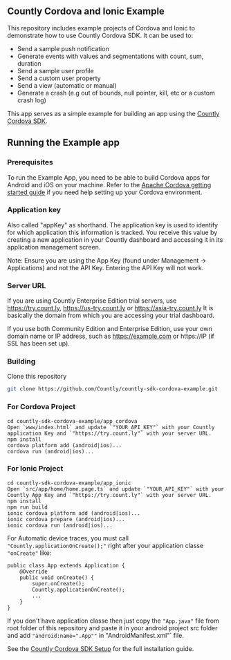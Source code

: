 ## Countly Cordova and Ionic Example

This repository includes example projects of Cordova and Ionic to demonstrate how to use Countly Cordova SDK. It can be used to: 

* Send a sample push notification
* Generate events with values and segmentations with count, sum, duration
* Send a sample user profile
* Send a custom user property
* Send a view (automatic or manual)
* Generate a crash (e.g out of bounds, null pointer, kill, etc or a custom crash log)


This app serves as a simple example for building an app using the [Countly Cordova SDK](https://github.com/Countly/countly-sdk-cordova).


## Running the Example app

### Prerequisites
To run the Example App, you need to be able to build Cordova apps for Android and iOS on your machine.
Refer to the [Apache Cordova getting started guide](https://cordova.apache.org/#getstarted) if you need help setting up your Cordova environment.

### Application key
Also called "appKey" as shorthand. The application key is used to identify for which application this information is tracked. You receive this value by creating a new application in your Countly dashboard and accessing it in its application management screen.

Note: Ensure you are using the App Key (found under Management -> Applications) and not the API Key. Entering the API Key will not work.

### Server URL
If you are using Countly Enterprise Edition trial servers, use https://try.count.ly, https://us-try.count.ly or https://asia-try.count.ly It is basically the domain from which you are accessing your trial dashboard.

If you use both Community Edition and Enterprise Edition, use your own domain name or IP address, such as https://example.com or https://IP (if SSL has been set up).

### Building
Clone this repository
```sh
git clone https://github.com/Countly/countly-sdk-cordova-example.git
```

### For Cordova Project
```
cd countly-sdk-cordova-example/app_cordova
Open `www/index.html` and update `"YOUR_API_KEY"` with your Countly application Key and `"https://try.count.ly"` with your server URL.
npm install
cordova platform add (android|ios)...
cordova run (android|ios)...
```

### For Ionic Project
```
cd countly-sdk-cordova-example/app_ionic
Open `src/app/home/home.page.ts` and update `"YOUR_API_KEY"` with your Countly App Key and `"https://try.count.ly"` with your server URL.
npm install
npm run build
ionic cordova platform add (android|ios)...
ionic cordova prepare (android|ios)...
ionic cordova run (android|ios)...
```

For Automatic device traces, you must call `"Countly.applicationOnCreate();"` right after your application classe `"onCreate"` like:
```
public class App extends Application {
    @Override
    public void onCreate() {
        super.onCreate();
        Countly.applicationOnCreate();
        ...
    }
}
```

If you don't have application classe then just copy the `"App.java"` file from root folder of this repository and paste it in your android project src folder and add `"android:name=".App""` in "AndroidManifest.xml"` file. 

See the [Countly Cordova SDK Setup](https://support.count.ly/hc/en-us/articles/360037813011-Cordova) for the full installation guide.